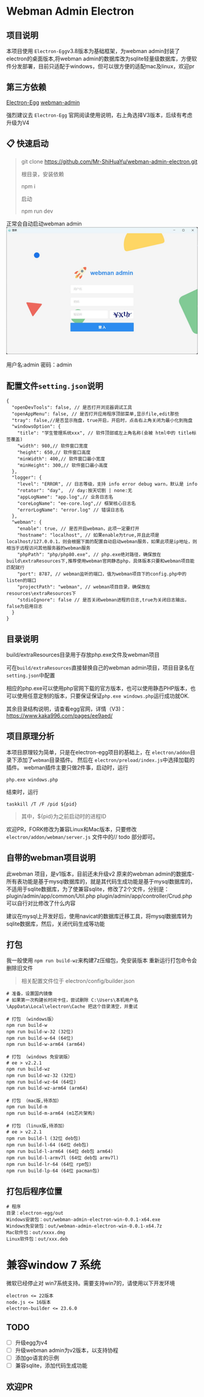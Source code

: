 # Webman Admin Electron

## 项目说明

本项目使用 `Electron-Egg`v3.8版本为基础框架，为webman admin封装了electron的桌面版本,将webman admin的数据库改为sqlite轻量级数据库，方便软件分发部署，目前只适配于windows，但可以很方便的适配mac及linux，欢迎pr

## 第三方依赖

[Electron-Egg](https://www.kaka996.com/)
[webman-admin](https://www.workerman.net/doc/webman-admin/)

强烈建议去 `Electron-Egg` 官网阅读使用说明，右上角选择V3版本，后续有考虑升级为V4

## 📋 快速启动
> git clone https://github.com/Mr-ShiHuaYu/webman-admin-electron.git
> 
> 根目录，安装依赖
> 
> npm i
> 
> 启动
> 
> npm run dev
> 
正常会自动启动webman admin
![](./imgs/run.jpg) 

用户名:admin
密码：admin


## 配置文件`setting.json`说明
```json5
{
  "openDevTools": false, // 是否打开浏览器调试工具
  "openAppMenu": false, // 是否打开应用程序顶部菜单,显示file,edit那些
  "tray": false,//是否显示拖盘，true开启，开启时，点击右上角关闭为最小化到拖盘
  "windowsOption": {
    "title": "学生管理系统xxx", // 软件顶部或左上角名称(会被 html中的 title标签覆盖)
    "width": 980,// 软件窗口宽度
    "height": 650,// 软件窗口高度
    "minWidth": 400,// 软件窗口最小宽度
    "minHeight": 300,// 软件窗口最小高度
  },
  "logger": {
    "level": "ERROR", // 日志等级，支持 info error debug warn，默认是 info
    "rotator": "day",  // day:按天切割 | none:无
    "appLogName": "app.log",// 业务日志名
    "coreLogName": "ee-core.log",// 框架核心日志名
    "errorLogName": "error.log" // 错误日志名
  },
  "webman": {
    "enable": true, // 是否开启webman，此项一定要打开
    "hostname": "localhost", // 如果enable为true,并且此项是localhost/127.0.0.1，则会根据下面的配置自动启动webman服务，如果此项是ip地址，则相当于远程访问其他服务器的webman服务
    "phpPath": "php/php80.exe", // php.exe绝对路径，确保放在 build\extraResources下,推荐使用webman官网静态php，具体版本只要和webman项目能匹配就行
    "port": 8787, // webman监听的端口，值为webman项目下的config.php中的listen的端口
    "projectPath": "webman", // webman项目目录，确保放在resources\extraResources下
    "stdioIgnore": false // 是否关闭webman进程的日志,true为关闭日志输出，false为启用日志
  }
}
```

## 目录说明
build/extraResources目录用于存放php.exe文件及webman项目

可在`build/extraResources`直接替换自己的webman admin项目，项目目录名在`setting.json`中配置

相应的php.exe可以使用php官网下载的官方版本，也可以使用静态PHP版本，也可以使用任意定制的版本，只要保证保证`php.exe windows.php`运行成功就OK.

其余目录结构说明，请查看egg官网，详情（V3)：
https://www.kaka996.com/pages/ee9aed/

## 项目原理分析
本项目原理较为简单，只是在electron-egg项目的基础上，在 `electron/addon`目录下添加了`webman`目录插件。
然后在 `electron/preload/index.js`中选择加载的插件。
webman插件主要只做2件事，启动时，运行

```shell
php.exe windows.php
```
结束时，运行

```shell
taskkill /T /F /pid ${pid}
```
> 其中，${pid}为之前启动时的进程ID

欢迎PR，FORK修改为兼容Linux和Mac版本，只要修改
`electron/addon/webman/server.js` 文件中的// todo 部分即可。

## 自带的webman项目说明
此webman 项目，是v1版本，目前还未升级v2
原来的webman admin的数据库-所有表功能是基于mysql数据库的，就是其代码生成功能是基于mysql数据库的，不适用于sqlite数据库，为了使兼容sqlite，修改了2个文件，分别是：
plugin/admin/app/common/Util.php
plugin/admin/app/controller/Crud.php
可以自行对比修改了什么内容

建议在mysql上开发好后，使用navicat的数据库迁移工具，将mysql数据库转为sqlite数据库，然后，关闭代码生成等功能


## 打包
我一般使用 `npm run build-wz`来构建7z压缩包，免安装版本
重新运行打包命令会删除旧文件
> 相关配置文件位于 electron/config/builder.json
> 
```
# 准备，设置国内镜像
# 如果第一次构建长时间卡住，尝试删除 C:\Users\本机用户名\AppData\Local\electron\Cache 把这个目录清空，并重试

# 打包 （windows版）
npm run build-w
npm run build-w-32 (32位)
npm run build-w-64 (64位)
npm run build-w-arm64 (arm64)

# 打包 （windows 免安装版）
# ee > v2.2.1
npm run build-wz
npm run build-wz-32 (32位)
npm run build-wz-64 (64位)
npm run build-wz-arm64 (arm64)

# 打包 （mac版,待添加）
npm run build-m
npm run build-m-arm64 (m1芯片架构)

# 打包 （linux版,待添加）
# ee > v2.2.1
npm run build-l (32位 deb包)
npm run build-l-64 (64位 deb包)
npm run build-l-arm64 (64位 deb包 arm64)
npm run build-l-armv7l (64位 deb包 armv7l)
npm run build-lr-64 (64位 rpm包)
npm run build-lp-64 (64位 pacman包)
```
## 打包后程序位置
```
# 程序
目录：electron-egg/out
Windows安装包：out/webman-admin-electron-win-0.0.1-x64.exe  
Windows免安装包：out/webman-admin-electron-win-0.0.1-x64.7z
Mac软件包：out/xxxx.dmg
Linux软件包：out/xxx.deb 
```

# 兼容window 7 系统
微软已经停止对 win7系统支持。需要支持win7的，请使用以下开发环境
```
electron <= 22版本
node.js <= 16版本
electron-builder <= 23.6.0

```

## TODO
- [ ] 升级egg为v4
- [ ] 升级webman admin为v2版本，以支持协程
- [ ] 添加go语言的示例
- [ ] 兼容sqlite，添加代码生成功能

## 欢迎PR
